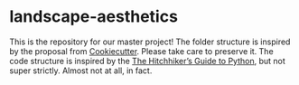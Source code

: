 # landscape-aesthetics
This is the repository for our master project!
The folder structure is inspired by the proposal from [Cookiecutter](https://drivendata.github.io/cookiecutter-data-science/). Please take care to preserve it. The code structure is inspired by the [The Hitchhiker’s Guide to Python](https://docs.python-guide.org/writing/structure/), but not super strictly. Almost not at all, in fact.
